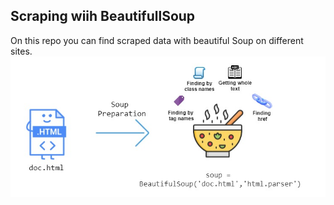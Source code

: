 
## Scraping wiih BeautifullSoup

On this repo you can find scraped data with beautiful Soup on different sites.
![image](parsing-html-with-beautifulsoup-in-python-1.jpeg)